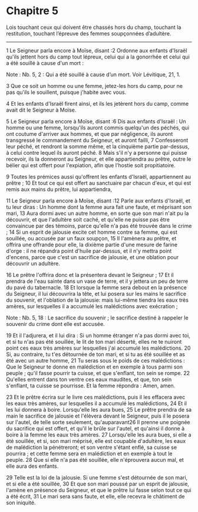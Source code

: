 # Chapitre 5

Lois touchant ceux qui doivent être chassés hors du champ, touchant la restitution, touchant l’épreuve des femmes soupçonnées d’adultère.

***

1 Le Seigneur parla encore à Moïse, disant :2 Ordonne aux enfants d'Israël qu'ils jettent hors du camp tout lépreux, celui qui a la gonorrhée et celui qui a été souillé à cause d'un mort :

<span class="bible-note">Note : </span> Nb. 5, 2 : Qui a été souillé à cause d’un mort. Voir Lévitique, 21, 1.

3 Que ce soit un homme ou une femme, jetez-les hors du camp, pour ne pas qu'ils le souillent, puisque j'habite avec vous.


4 Et les enfants d'Israël firent ainsi, et ils les jetèrent hors du camp, comme avait dit le Seigneur à Moïse.


5 Le Seigneur parla encore à Moïse, disant :6 Dis aux enfants d'Israël : Un homme ou une femme, lorsqu'ils auront commis quelqu'un des péchés, qui ont coutume d'arriver aux hommes, et que par négligence, ils auront transgressé le commandement du Seigneur, et auront failli, 7 Confesseront leur péché, et rendront la somme même, et la cinquième partie par-dessus, à celui contre lequel ils auront péché. 8 Mais s'il n'y a personne qui puisse recevoir, ils la donneront au Seigneur, et elle appartiendra au prêtre, outre le bélier qui est offert pour l'expiation, afin que l'hostie soit propitiatoire.


9 Toutes les prémices aussi qu'offrent les enfants d'Israël, appartiennent au prêtre ; 10 Et tout ce qui est offert au sanctuaire par chacun d'eux, et qui est remis aux mains du prêtre, lui appartiendra,


11 Le Seigneur parla encore à Moïse, disant :12 Parle aux enfants d'Israël, et tu leur diras : Un homme dont la femme aura fait une faute, et méprisant son mari, 13 Aura dormi avec un autre homme, en sorte que son mari n'ait pu la découvrir, et que l'adultère soit caché, et qu'elle ne puisse pas être convaincue par des témoins, parce qu'elle n'a pas été trouvée dans le crime ; 14 Si un esprit de jalousie excite cet homme contre sa femme, qui est souillée, ou accusée par un faux soupçon, 15 Il l'amènera au prêtre, et offrira une offrande pour elle, la dixième partie d'une mesure de farine d'orge : il ne répandra point d'huile par-dessus, et il n'y mettra point d'encens, parce que c'est un sacrifice de jalousie, et une oblation pour découvrir un adultère.


16 Le prêtre l'offrira donc et la présentera devant le Seigneur ; 17 Et il prendra de l'eau sainte dans un vase de terre, et il y jettera un peu de terre du pavé du tabernacle. 18 Et lorsque la femme sera debout en la présence du Seigneur, il lui découvrira la tête, et lui posera sur les mains le sacrifice du souvenir, et l'oblation de la jalousie: mais lui-même tiendra les eaux très amères, sur lesquelles il a accumulé les malédictions avec exécration ;

<span class="bible-note">Note : </span> Nb. 5, 18 : Le sacrifice du souvenir ; le sacrifice destiné à rappeler le souvenir du crime dont elle est accusée.

19 Et il l'adjurera, et il lui dira : Si un homme étranger n'a pas dormi avec toi, et si tu n'as pas été souillée, le lit de ton mari déserté, elles ne te nuiront point ces eaux très amères sur lesquelles j'ai accumulé les malédictions. 20 Si, au contraire, tu t'es détournée de ton mari, et si tu as été souillée et as été avec un autre homme, 21 Tu seras sous le poids de ces malédictions : Que le Seigneur te donne en malédiction et en exemple à tous parmi son peuple ; qu'il fasse pourrir ta cuisse, et que s'enflant, ton sein se rompe. 22 Qu'elles entrent dans ton ventre ces eaux maudites, et que, ton sein s'enflant, ta cuisse se pourrisse. Et la femme répondra : Amen, amen.


23 Et le prêtre écrira sur le livre ces malédictions, puis il les effacera avec les eaux très amères, sur lesquelles il a accumulé les malédictions, 24 Et il les lui donnera à boire. Lorsqu'elle les aura bues, 25 Le prêtre prendra de sa main le sacrifice de jalousie et l'élèvera devant le Seigneur, puis il le posera sur l'autel, de telle sorte seulement, qu'auparavant26 Il prenne une poignée du sacrifice qui est offert, et qu'il le brûle sur l'autel, et qu'ainsi il donne à boire à la femme les eaux très amères. 27 Lorsqu'elle les aura bues, si elle a été souillée, et si, son mari méprisé, elle est coupable d'adultère, les eaux de malédiction la pénétreront; et son ventre s'étant enflé, sa cuisse se pourrira ; et cette femme sera en malédiction et en exemple à tout le peuple. 28 Que si elle n'a pas été souillée, elle n'éprouvera aucun mal, et elle aura des enfants.


29 Telle est la loi de la jalousie. Si une femme s'est détournée de son mari, et si elle a été souillée, 30 Et que son mari poussé par un esprit de jalousie, l'amène en présence du Seigneur, et que le prêtre lui fasse selon tout ce qui a été écrit, 31 Le mari sera sans faute, et elle, elle recevra le châtiment de son iniquité.

